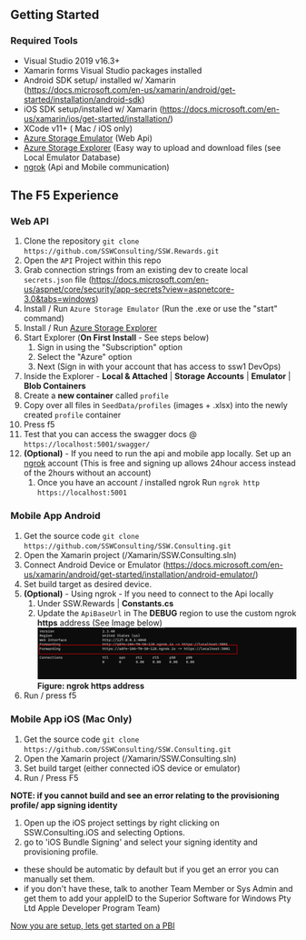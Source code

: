 ## Getting Started

### Required Tools

- Visual Studio 2019 v16.3+
- Xamarin forms Visual Studio packages installed
- Android SDK setup/ installed w/ Xamarin (https://docs.microsoft.com/en-us/xamarin/android/get-started/installation/android-sdk)
- iOS SDK setup/installed w/ Xamarin (https://docs.microsoft.com/en-us/xamarin/ios/get-started/installation/)
- XCode v11+ ( Mac / iOS only)
- [Azure Storage Emulator](https://docs.microsoft.com/en-us/azure/storage/common/storage-use-emulator) (Web Api)
- [Azure Storage Explorer](https://azure.microsoft.com/en-us/features/storage-explorer/) (Easy way to upload and download files (see Local Emulator Database)
- [ngrok](https://ngrok.com/) (Api and Mobile communication)

## The F5 Experience

### Web API

1. Clone the repository `git clone https://github.com/SSWConsulting/SSW.Rewards.git`
1. Open the `API` Project within this repo
1. Grab connection strings from an existing dev to create local `secrets.json` file (https://docs.microsoft.com/en-us/aspnet/core/security/app-secrets?view=aspnetcore-3.0&tabs=windows)
1. Install / Run `Azure Storage Emulator` (Run the .exe or use the "start" command)
1. Install / Run [Azure Storage Explorer](https://azure.microsoft.com/en-us/features/storage-explorer/#overview)
1. Start Explorer (**On First Install** - See steps below)
   1. Sign in using the "Subscription" option
   1. Select the "Azure" option
   1. Next (Sign in with your account that has access to ssw1 DevOps)
1. Inside the Explorer - **Local & Attached** | **Storage Accounts** | **Emulator** | **Blob Containers**
1. Create a **new container** called `profile`
1. Copy over all files in `SeedData/profiles` (images + .xlsx) into the newly created `profile` container
1. Press f5
1. Test that you can access the swagger docs @ `https://localhost:5001/swagger/`
1. **(Optional)** - If you need to run the api and mobile app locally. Set up an [ngrok](https://ngrok.com/) account (This is free and signing up allows 24hour access instead of the 2hours without an account)
   1. Once you have an account / installed ngrok
      Run `ngrok http https://localhost:5001`

### Mobile App Android

1. Get the source code `git clone https://github.com/SSWConsulting/SSW.Consulting.git`
1. Open the Xamarin project (/Xamarin/SSW.Consulting.sln)
1. Connect Android Device or Emulator (https://docs.microsoft.com/en-us/xamarin/android/get-started/installation/android-emulator/)
1. Set build target as desired device.
1. **(Optional)** - Using ngrok - If you need to connect to the Api locally
   1. Under SSW.Rewards | **Constants.cs**
   1. Update the `ApiBaseUrl` in The **DEBUG** region to use the custom ngrok **https** address (See Image below)
      ![ngrok Https Address](imgs/ngrok-https-example.png)
      **Figure: ngrok https address**
1. Run / press f5

### Mobile App iOS (Mac Only)

1. Get the source code
   `git clone https://github.com/SSWConsulting/SSW.Consulting.git`
1. Open the Xamarin project (/Xamarin/SSW.Consulting.sln)
1. Set build target (either connected iOS device or emulator)
1. Run / Press F5

**NOTE: if you cannot build and see an error relating to the provisioning profile/ app signing identity**

1. Open up the iOS project settings by right clicking on SSW.Consulting.iOS and selecting Options.
1. go to 'iOS Bundle Signing' and select your signing identity and provisioning profile.

- these should be automatic by default but if you get an error you can manually set them.
- if you don't have these, talk to another Team Member or Sys Admin and get them to add your appleID to the Superior Software for Windows Pty Ltd
  Apple Developer Program Team)

[Now you are setup, lets get started on a PBI](Definition-of-Ready.md)
